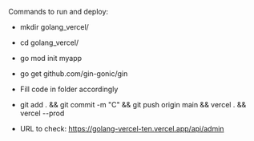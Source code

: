 Commands to run and deploy:

- mkdir golang_vercel/
- cd golang_vercel/
- go mod init myapp
- go get github.com/gin-gonic/gin
- Fill code in folder accordingly

- git add . && git commit -m "C" && git push origin main && vercel . && vercel --prod

- URL to check: https://golang-vercel-ten.vercel.app/api/admin
